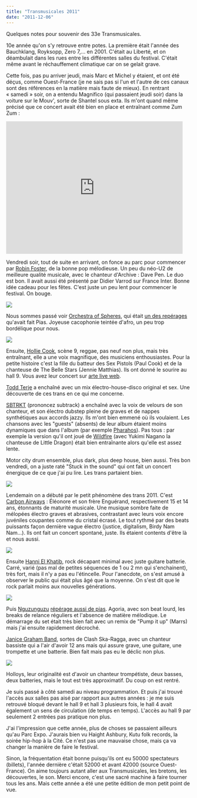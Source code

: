```yaml
---
title: "Transmusicales 2011"
date: "2011-12-06"
---
```


Quelques notes pour souvenir des 33e Transmusicales.

10e année qu'on s'y retrouve entre potes. La première était l'année des Bauchklang, Royksopp, Zero 7,... en 2001. C'était au Liberté, et on déambulait dans les rues entre les différentes salles du festival. C'était même avant le réchauffement climatique car on se gelait grave.

Cette fois, pas pu arriver jeudi, mais Marc et Michel y étaient, et ont été déçus, comme Ouest-France (je ne sais pas si l'un et l'autre de ces canaux sont des références en la matière mais faute de mieux). En rentrant « samedi » soir, on a entendu Magnifico (qui passaient jeudi soir) dans la voiture sur le Mouv', sorte de Shantel sous exta. Ils m'ont quand même précisé que ce concert avait été bien en place et entraînant comme Zum Zum :

<iframe src="http://www.youtube.com/embed/O9y3EhQ0FSw" frameborder="0" width="480" height="360"></iframe>

Vendredi soir, tout de suite en arrivant, on fonce au parc pour commencer par [Robin Foster](http://www.youtube.com/watch?v=sw5iop3E-Wc), de la bonne pop mélodieuse. Un peu du néo-U2 de meilleure qualité musicale, avec le chanteur d'Archive : Dave Pen. Le duo est bon. Il avait aussi été présenté par Didier Varrod sur France Inter. Bonne idée cadeau pour les fêtes. C'est juste un peu lent pour commencer le festival. On bouge.

![](images/IMGP5298.jpg)

Nous sommes passé voir [Orchestra of Spheres](http://www.myspace.com/orchestraofspheres), qui était [un des repérages](http://blog.lestrans.com/les-pronostics-des-pros/les-pronostics-de-%E2%80%A6-jean-luc-marre-pias/) qu'avait fait Pias. Joyeuse cacophonie teintée d'afro, un peu trop bordélique pour nous.

![](images/IMGP5299.jpg)

Ensuite, [Hollie Cook](http://www.holliecook.com/), scène 9, reggae, pas neuf non plus, mais très entraînant, elle a une voix magnifique, des musiciens enthousiastes. Pour la petite histoire c'est la fille du batteur des Sex Pistols (Paul Cook) et de la chanteuse de The Belle Stars (Jennie Matthias). Ils ont donné le sourire au hall 9. Vous avez leur concert sur [arte live web](http://liveweb.arte.tv/fr/video/Hollie_Cook_aux_Trans_Musicales_de_Rennes/).

[Todd Terje](http://www.myspace.com/toddterjemusic) a enchaîné avec un mix électro-house-disco original et sex. Une découverte de ces trans en ce qui me concerne.

[SBTRKT](http://www.myspace.com/subtractone) (prononcez subtrack) a enchaîné avec la voix de velours de son chanteur, et son électro dubstep pleine de graves et de nappes synthétiques aux accords jazzy. Ils m'ont bien emmené où ils voulaient. Les chansons avec les "guests" (absents) de leur album étaient moins dynamiques que dans l'album (par exemple [Pharahos](http://www.youtube.com/watch?v=ErYAGQZs8e0)). Pas tous : par exemple la version qu'il ont joué de [Wildfire](http://www.youtube.com/watch?v=ZdUINbi4wSY) (avec Yukimi Nagano la chanteuse de Little Dragon) était bien entraînante alors qu'elle est assez lente.

Motor city drum ensemble, plus dark, plus deep house, bien aussi. Très bon vendredi, on a juste raté "Stuck in the sound" qui ont fait un concert énergique de ce que j'ai pu lire. Les trans partaient bien.

![](images/IMGP5345.jpg)

Lendemain on a débuté par le petit phénomène des trans 2011. C'est [Carbon Airways](http://www.youtube.com/watch?v=_bPJ_Pzo1YM) : Éléonore et son frère Enguérand, respectivement 15 et 14 ans, étonnants de maturité musicale. Une musique sombre faite de mélopées électro graves et abrasives, contrastant avec leurs voix encore juvéniles coupantes comme du cristal écrasé. Le tout rythmé par des beats puissants façon dernière vague électro (justice, digitalism, Birdy Nam Nam...). Ils ont fait un concert spontané, juste. Ils étaient contents d'être là et nous aussi.

![](images/IMGP5377.jpg)

Ensuite [Hanni El Khatib](http://www.myspace.com/hannielkhatib), rock décapant minimal avec juste guitare batterie. Carré, varié (pas mal de petites séquences de 1 ou 2 mn qui s'enchainent), très fort, mais il n'y a pas eu l'étincelle. Pour l'anecdote, on s'est amusé à observer le public qui était plus âgé que la moyenne. On s'est dit que le rock parlait moins aux nouvelles générations.

![](images/IMGP5383.jpg)

Puis [Nguzunguzu](http://soundcloud.com/nguzunguzu) [répérage aussi de pias](http://blog.lestrans.com/les-pronostics-des-pros/les-pronostics-de-%E2%80%A6-jean-luc-marre-pias/). Agoria, avec son beat lourd, les breaks de relance réguliers et l'absence de matière mélodique. Le démarrage du set était très bien fait avec un remix de "Pump it up" (Marrs) mais j'ai ensuite rapidement décroché.

[Janice Graham Band](http://janicegrahamband.com/), sortes de Clash Ska-Ragga, avec un chanteur bassiste qui a l'air d'avoir 12 ans mais qui assure grave, une guitare, une trompette et une batterie. Bien fait mais pas eu le déclic non plus.

![](images/IMGP5386.jpg)

Holloys, leur originalité est d'avoir un chanteur trompétiste, deux basses, deux batteries, mais le tout est très approximatif. Du coup on est rentré.

Je suis passé à côté samedi au niveau programmation. Et puis j'ai trouvé l'accès aux salles pas aisé par rapport aux autres années : je me suis retrouvé bloqué devant le hall 9 et hall 3 plusieurs fois, le hall 4 avait également un sens de circulation (de temps en temps). L'accès au hall 9 par seulement 2 entrées pas pratique non plus.

J'ai l'impression que cette année, plus de choses se passaient ailleurs qu'au Parc Expo. J'aurais bien vu Haight Ashbury, Kutu folk records, la soirée hip-hop à la Cité. Ce n'est pas une mauvaise chose, mais ça va changer la manière de faire le festival.

Sinon, la fréquentation était bonne puisqu'ils ont eu 50000 spectateurs (billets), l'année dernière c'était 52000 et avant 42000 (source Ouest-France). On aime toujours autant aller aux Transmusicales, les bretons, les découvertes, le son. Merci encore, c'est une sacré machine à faire tourner tous les ans. Mais cette année a été une petite édition de mon petit point de vue.
